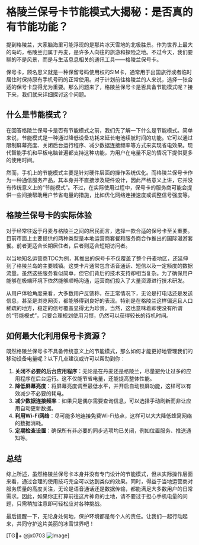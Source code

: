 # 格陵兰保号卡节能模式大揭秘：是否真的有节能功能？

提到格陵兰，大家脑海里可能浮现的是那片冰天雪地的北极胜景。作为世界上最大的岛屿，格陵兰归属于丹麦，是许多人向往的旅游和探险之地。不过今天，我们要聊的不是风景，而是与生活息息相关的通讯工具——格陵兰保号卡。

保号卡，顾名思义就是一种保留号码使用权的SIM卡，通常用于出国旅行或者临时居住时保持原有手机号码的正常使用。对于计划前往格陵兰的人来说，选择一张合适的保号卡显得尤为重要。那么问题来了，格陵兰保号卡是否具备节能模式呢？接下来，我们就来详细探讨这个问题。

## 什么是节能模式？

在回答格陵兰保号卡是否有节能模式之前，我们先了解一下什么是节能模式。简单来说，节能模式是一种通过降低设备功耗来延长电池续航时间的功能。它可以通过限制屏幕亮度、关闭后台运行程序、减少数据连接频率等方式来实现省电效果。现代智能手机和平板电脑普遍都支持这种功能，为用户在电量不足的情况下提供更多的使用时间。

然而，手机上的节能模式主要是针对硬件层面的操作系统优化。而格陵兰保号卡作为一种通信服务产品，其本身并不直接涉及硬件设计，因此严格意义上讲，它并没有传统意义上的“节能模式”。不过，在实际使用过程中，保号卡的服务商可能会提供一些间接帮助用户节省电量的措施，比如优化网络连接速度或调整信号强度等。

## 格陵兰保号卡的实际体验

对于经常往返于丹麦与格陵兰之间的居民而言，选择一款合适的保号卡至关重要。目前市面上主要提供的两种类型是本地运营商套餐和服务商合作推出的国际漫游套餐。前者更适合长期居住者，后者则适合短期访问者。

以当地知名运营商TDC为例，其推出的保号卡不仅覆盖了整个丹麦地区，还延伸到了格陵兰岛的主要城镇。这类卡片通常包含语音通话、短信以及一定额度的数据流量。虽然这些服务看似简单，但它们背后的技术支持却相当复杂。为了确保用户能够在极端环境下依然能够顺畅沟通，运营商们投入了大量资源进行技术研发。

从用户体验角度来看，大多数用户反馈称，在正常情况下，无论是打电话还是发送信息，甚至是浏览网页，都能够得到良好的表现。特别是在格陵兰这样偏远且人口稀疏的地方，稳定的信号覆盖显得尤为珍贵。当然，这也意味着即使没有所谓的“节能模式”，只要合理规划使用习惯，仍然可以获得较长的待机时间。

## 如何最大化利用保号卡资源？

既然格陵兰保号卡不具备传统意义上的节能模式，那么如何才能更好地管理我们的移动设备电量呢？以下几点建议或许可以帮助到你：

1. **关闭不必要的后台应用程序**：无论是在丹麦还是格陵兰，尽量避免让过多的应用程序在后台运行。这不仅能节省电量，还能提高整体性能。
2. **降低屏幕亮度**：将屏幕亮度调至最低水平，并开启自动锁屏功能，这样可以有效减少不必要的耗电。
3. **减少数据连接频率**：如果只是偶尔需要查询信息，可以选择手动刷新而非让应用自动更新数据。
4. **利用Wi-Fi网络**：尽可能多地连接免费Wi-Fi热点，这样可以大大降低蜂窝网络的数据消耗。
5. **定期检查设置**：确保所有非必要的同步选项均已关闭，例如位置服务、推送通知等。

## 总结

综上所述，虽然格陵兰保号卡本身并没有专门设计的节能模式，但从实际操作层面来看，通过合理的使用技巧完全可以达到类似的效果。同时，得益于当地运营商对服务质量的高度关注，无论是语音通话还是数据传输，都能满足大多数用户的日常需求。因此，如果你正打算前往这片神奇的土地，请不要过于担心手机电量的问题，只需稍加注意即可轻松应对各种挑战。

最后提醒一下，无论身处何地，保护环境都是每个人的责任。让我们一起行动起来，共同守护这片美丽的冰雪世界吧！

[TG💪+ @jx0703 ![Image](https://github.com/user-attachments/assets/dbca1d08-cadb-493c-b0ec-ad6f7a83f270)]